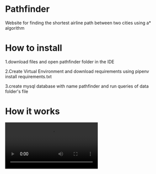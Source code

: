 # Pathfinder
Website for finding the shortest airline path between two cities using a* algorithm


# How to install

1.download files and open pathfinder folder in the IDE

2.Create Virtual Environment and download requirements using pipenv install requirements.txt

3.create mysql database with name pathfinder and run queries of data folder's file


# How it works

![](20220828223120_Trim.mp4)
